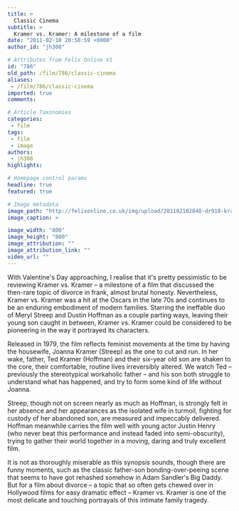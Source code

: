 ```yaml
---
title: >
  Classic Cinema
subtitle: >
  Kramer vs. Kramer: A milestone of a film
date: "2011-02-10 20:50:59 +0000"
author_id: "jh308"

# Attributes from Felix Online V1
id: "786"
old_path: /film/786/classic-cinema
aliases:
 - /film/786/classic-cinema
imported: true
comments:

# Article Taxonomies
categories:
 - film
tags:
 - film
 - image
authors:
 - jh308
highlights:

# Homepage control params
headline: true
featured: true

# Image metadata
image_path: "http://felixonline.co.uk/img/upload/201102102048-dr910-kramerkr.jpg"
image_caption: >

image_width: "800"
image_height: "800"
image_attribution: ""
image_attribution_link: ""
video_url: ""
---
```


With Valentine's Day approaching, I realise that it's pretty pessimistic to be reviewing Kramer vs. Kramer – a milestone of a film that discussed the then-rare topic of divorce in frank, almost brutal honesty. Nevertheless, Kramer vs. Kramer was a hit at the Oscars in the late 70s and continues to be an enduring embodiment of modern families. Starring the ineffable duo of Meryl Streep and Dustin Hoffman as a couple parting ways, leaving their young son caught in between, Kramer vs. Kramer could be considered to be pioneering in the way it portrayed its characters.

Released in 1979, the film reflects feminist movements at the time by having the housewife, Joanna Kramer (Streep) as the one to cut and run. In her wake, father, Ted Kramer (Hoffman) and their six-year old son are shaken to the core, their comfortable, routine lives irreversibly altered. We watch Ted – previously the stereotypical workaholic father – and his son both struggle to understand what has happened, and try to form some kind of life without Joanna.

Streep, though not on screen nearly as much as Hoffman, is strongly felt in her absence and her appearances as the isolated wife in turmoil, fighting for custody of her abandoned son, are measured and impeccably delivered. Hoffman meanwhile carries the film well with young actor Justin Henry (who never beat this performance and instead faded into semi-obscurity), trying to gather their world together in a moving, daring and truly excellent film.

It is not as thoroughly miserable as this synopsis sounds, though there are funny moments, such as the classic father-son bonding-over-peeing scene that seems to have got rehashed somehow in Adam Sandler's Big Daddy. But for a film about divorce – a topic that so often gets chewed over in Hollywood films for easy dramatic effect – Kramer vs. Kramer is one of the most delicate and touching portrayals of this intimate family tragedy.
